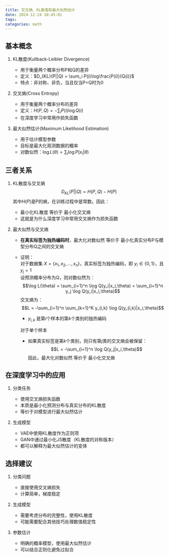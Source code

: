 ```yaml
---
title: 交叉熵、KL散度和最大似然估计
date: 2024-12-24 10:45:01
tags: 
categories: math
---
```

<!-- toc -->

## 基本概念

1. KL散度(Kullback-Leibler Divergence)
   - 用于衡量两个概率分布P和Q的差异
   - 定义：$D_{KL}(P||Q) = \sum_i P(i)\log\frac{P(i)}{Q(i)}$
   - 特点：非对称、非负，当且仅当P=Q时为0

2. 交叉熵(Cross Entropy)
   - 用于衡量两个概率分布的差异
   - 定义：$H(P,Q) = -\sum_i P(i)\log Q(i)$
   - 在深度学习中常用作损失函数

3. 最大似然估计(Maximum Likelihood Estimation)
   - 用于估计模型参数
   - 目标是最大化观测数据的概率
   - 对数似然：$\log L(\theta) = \sum_i \log P(x_i|\theta)$

## 三者关系

1. KL散度与交叉熵
   $$D_{KL}(P||Q) = H(P,Q) - H(P)$$
   其中$H(P)$是P的熵，在训练过程中是常数。因此：
   - 最小化KL散度 等价于 最小化交叉熵
   - 这就是为什么深度学习中常用交叉熵作为损失函数

2. 最大似然与交叉熵
   - **在真实标签为独热编码时**，最大化对数似然 等价于 最小化真实分布P与模型分布Q之间的交叉熵
   - 证明：  
     对于数据集 $X = \{x_1, x_2, ..., x_n\}$，真实标签为独热编码，即 $y_i \in \{0, 1\}$，且 $y_j = 1$  
     设预测概率分布为Q，则对数似然为：
     $$\log L(\theta) = \sum_{i=1}^n \log Q(y_i|x_i,\theta) = \sum_{i=1}^n y_j \log Q(y_i|x_i,\theta)$$
     交叉熵为：
     $$L = -\sum_{i=1}^n \sum_{k=1}^K y_{i,k} \log Q(y_{i,k}|x_i,\theta)$$
     - $y_{i,k}$ 是第$i$个样本的第$k$个类别的独热编码  

     对于单个样本
     - 如果真实标签是第$k$个类别，则只有第$j$类的交叉熵会被保留：
     $$L = -\sum_{i=1}^n \log Q(y_j|x_i,\theta)$$
     因此，最大化对数似然 等价于 最小化交叉熵

## 在深度学习中的应用

1. 分类任务
   - 使用交叉熵损失函数
   - 本质是最小化预测分布与真实分布的KL散度
   - 等价于对模型进行最大似然估计

2. 生成模型
   - VAE中使用KL散度作为正则项
   - GAN中通过最小化JS散度（KL散度的对称版本）
   - 都可以解释为最大似然估计的变体

## 选择建议

1. 分类问题
   - 直接使用交叉熵损失
   - 计算简单，梯度稳定

2. 生成模型
   - 需要考虑分布的完整性，使用KL散度
   - 可能需要配合其他技巧处理数值稳定性

3. 参数估计
   - 明确的概率模型，使用最大似然估计
   - 可以结合正则化避免过拟合


